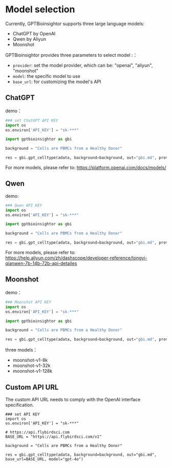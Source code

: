 # Model selection

Currently, GPTBioinsightor supports three large language models:
- ChatGPT by OpenAI
- Qwen by Aliyun
- Moonshot

GPTBioinsightor provides three parameters to select model :：
- `provider`: set the model provider, which can be: "openai", "aliyun", "moonshot"
- `model`: the specific model to use
- `base_url`: for customizing the model's API

## ChatGPT

demo：
```python
### set ChatGPT API KEY
import os
os.environ['API_KEY'] = "sk-***"

import gptbioinsightor as gbi

background = "Cells are PBMCs from a Healthy Donor" 

res = gbi.gpt_celltype(adata, background=background, out="gbi.md", provider="openai", model="gpt-4o-mini")

```

For more models, please refer to: https://platform.openai.com/docs/models/


## Qwen

demo:
```python
### Qwen API KEY
import os
os.environ['API_KEY'] = "sk-***"

import gptbioinsightor as gbi

background = "Cells are PBMCs from a Healthy Donor" 

res = gbi.gpt_celltype(adata, background=background, out="gbi.md", provider="aliyun", model="qwen2-72b-instruct")

```

For more models, please refer to: https://help.aliyun.com/zh/dashscope/developer-reference/tongyi-qianwen-7b-14b-72b-api-detailes


## Moonshot

demo：

```python
### Moonshot API KEY
import os
os.environ['API_KEY'] = "sk-***"

import gptbioinsightor as gbi

background = "Cells are PBMCs from a Healthy Donor" 

res = gbi.gpt_celltype(adata, background=background, out="gbi.md", provider="moonshot", model="moonshot-v1-8k")

```

three models：
- moonshot-v1-8k
- moonshot-v1-32k
- moonshot-v1-128k

## Custom API URL

The custom API URL needs to comply with the OpenAI interface specification.
```
### set API KEY
import os
os.environ['API_KEY'] = "sk-***"

# https://api.flybirdsci.com
BASE_URL = "https://api.flybirdsci.com/v1"

background = "Cells are PBMCs from a Healthy Donor" 

res = gbi.gpt_celltype(adata, background=background, out="gbi.md", base_url=BASE_URL, model="gpt-4o")

```
